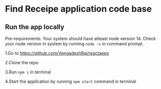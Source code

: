 # Find Receipe application code base

## Run the app locally

Pre-requirements: Your system should have atleast node version 14.
Check your node version in system by running `node -v` in command prompt.

1.Go to https://github.com/VengadeshRaj/reactapps

2.Clone the repo

3.Run `npm i` in terminal

4.Start the application by running `npm start` command in terminal
